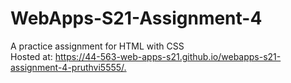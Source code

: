 # WebApps-S21-Assignment-4
A practice assignment for HTML with CSS<br>
Hosted at: <https://44-563-web-apps-s21.github.io/webapps-s21-assignment-4-pruthvi5555/.>
